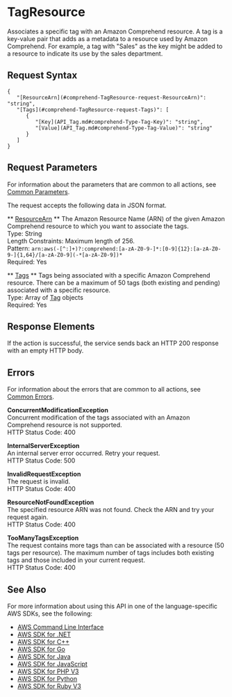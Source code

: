 # TagResource<a name="API_TagResource"></a>

Associates a specific tag with an Amazon Comprehend resource\. A tag is a key\-value pair that adds as a metadata to a resource used by Amazon Comprehend\. For example, a tag with "Sales" as the key might be added to a resource to indicate its use by the sales department\. 

## Request Syntax<a name="API_TagResource_RequestSyntax"></a>

```
{
   "[ResourceArn](#comprehend-TagResource-request-ResourceArn)": "string",
   "[Tags](#comprehend-TagResource-request-Tags)": [ 
      { 
         "[Key](API_Tag.md#comprehend-Type-Tag-Key)": "string",
         "[Value](API_Tag.md#comprehend-Type-Tag-Value)": "string"
      }
   ]
}
```

## Request Parameters<a name="API_TagResource_RequestParameters"></a>

For information about the parameters that are common to all actions, see [Common Parameters](CommonParameters.md)\.

The request accepts the following data in JSON format\.

 ** [ResourceArn](#API_TagResource_RequestSyntax) **   <a name="comprehend-TagResource-request-ResourceArn"></a>
The Amazon Resource Name \(ARN\) of the given Amazon Comprehend resource to which you want to associate the tags\.   
Type: String  
Length Constraints: Maximum length of 256\.  
Pattern: `arn:aws(-[^:]+)?:comprehend:[a-zA-Z0-9-]*:[0-9]{12}:[a-zA-Z0-9-]{1,64}/[a-zA-Z0-9](-*[a-zA-Z0-9])*`   
Required: Yes

 ** [Tags](#API_TagResource_RequestSyntax) **   <a name="comprehend-TagResource-request-Tags"></a>
Tags being associated with a specific Amazon Comprehend resource\. There can be a maximum of 50 tags \(both existing and pending\) associated with a specific resource\.   
Type: Array of [Tag](API_Tag.md) objects  
Required: Yes

## Response Elements<a name="API_TagResource_ResponseElements"></a>

If the action is successful, the service sends back an HTTP 200 response with an empty HTTP body\.

## Errors<a name="API_TagResource_Errors"></a>

For information about the errors that are common to all actions, see [Common Errors](CommonErrors.md)\.

 **ConcurrentModificationException**   
Concurrent modification of the tags associated with an Amazon Comprehend resource is not supported\.   
HTTP Status Code: 400

 **InternalServerException**   
An internal server error occurred\. Retry your request\.  
HTTP Status Code: 500

 **InvalidRequestException**   
The request is invalid\.  
HTTP Status Code: 400

 **ResourceNotFoundException**   
The specified resource ARN was not found\. Check the ARN and try your request again\.  
HTTP Status Code: 400

 **TooManyTagsException**   
The request contains more tags than can be associated with a resource \(50 tags per resource\)\. The maximum number of tags includes both existing tags and those included in your current request\.   
HTTP Status Code: 400

## See Also<a name="API_TagResource_SeeAlso"></a>

For more information about using this API in one of the language\-specific AWS SDKs, see the following:
+  [AWS Command Line Interface](https://docs.aws.amazon.com/goto/aws-cli/comprehend-2017-11-27/TagResource) 
+  [AWS SDK for \.NET](https://docs.aws.amazon.com/goto/DotNetSDKV3/comprehend-2017-11-27/TagResource) 
+  [AWS SDK for C\+\+](https://docs.aws.amazon.com/goto/SdkForCpp/comprehend-2017-11-27/TagResource) 
+  [AWS SDK for Go](https://docs.aws.amazon.com/goto/SdkForGoV1/comprehend-2017-11-27/TagResource) 
+  [AWS SDK for Java](https://docs.aws.amazon.com/goto/SdkForJava/comprehend-2017-11-27/TagResource) 
+  [AWS SDK for JavaScript](https://docs.aws.amazon.com/goto/AWSJavaScriptSDK/comprehend-2017-11-27/TagResource) 
+  [AWS SDK for PHP V3](https://docs.aws.amazon.com/goto/SdkForPHPV3/comprehend-2017-11-27/TagResource) 
+  [AWS SDK for Python](https://docs.aws.amazon.com/goto/boto3/comprehend-2017-11-27/TagResource) 
+  [AWS SDK for Ruby V3](https://docs.aws.amazon.com/goto/SdkForRubyV3/comprehend-2017-11-27/TagResource) 